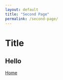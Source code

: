 ```yaml
---
layout: default
title: "Second Page"
permalink: /second-page/
---
```


# Title
## Hello

[Home](https://kwardynski.github.io/)
